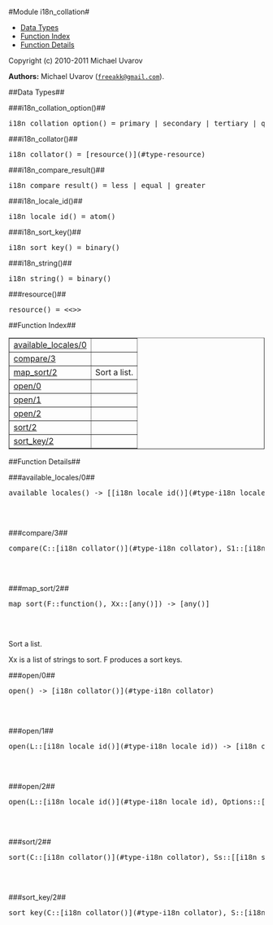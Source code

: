 

#Module i18n_collation#
* [Data Types](#types)
* [Function Index](#index)
* [Function Details](#functions)






Copyright (c) 2010-2011 Michael Uvarov

__Authors:__ Michael Uvarov ([`freeakk@gmail.com`](mailto:freeakk@gmail.com)).
<a name="types"></a>

##Data Types##




###<a name="type-i18n_collation_option">i18n_collation_option()</a>##



<pre>i18n_collation_option() = primary | secondary | tertiary | quantiary | identical | shifted | non_ignorable | lower_first | upper_first | numeric | french_accents | hiragana | normalization</pre>



###<a name="type-i18n_collator">i18n_collator()</a>##



<pre>i18n_collator() = [resource()](#type-resource)</pre>



###<a name="type-i18n_compare_result">i18n_compare_result()</a>##



<pre>i18n_compare_result() = less | equal | greater</pre>



###<a name="type-i18n_locale_id">i18n_locale_id()</a>##



<pre>i18n_locale_id() = atom()</pre>



###<a name="type-i18n_sort_key">i18n_sort_key()</a>##



<pre>i18n_sort_key() = binary()</pre>



###<a name="type-i18n_string">i18n_string()</a>##



<pre>i18n_string() = binary()</pre>



###<a name="type-resource">resource()</a>##



<pre>resource() = &lt;&lt;&gt;&gt;</pre>
<a name="index"></a>

##Function Index##


<table width="100%" border="1" cellspacing="0" cellpadding="2" summary="function index"><tr><td valign="top"><a href="#available_locales-0">available_locales/0</a></td><td></td></tr><tr><td valign="top"><a href="#compare-3">compare/3</a></td><td></td></tr><tr><td valign="top"><a href="#map_sort-2">map_sort/2</a></td><td>Sort a list.</td></tr><tr><td valign="top"><a href="#open-0">open/0</a></td><td></td></tr><tr><td valign="top"><a href="#open-1">open/1</a></td><td></td></tr><tr><td valign="top"><a href="#open-2">open/2</a></td><td></td></tr><tr><td valign="top"><a href="#sort-2">sort/2</a></td><td></td></tr><tr><td valign="top"><a href="#sort_key-2">sort_key/2</a></td><td></td></tr></table>


<a name="functions"></a>

##Function Details##

<a name="available_locales-0"></a>

###available_locales/0##




<pre>available_locales() -&gt; [[i18n_locale_id()](#type-i18n_locale_id)]</pre>
<br></br>


<a name="compare-3"></a>

###compare/3##




<pre>compare(C::[i18n_collator()](#type-i18n_collator), S1::[i18n_string()](#type-i18n_string), S2::[i18n_string()](#type-i18n_string)) -&gt; [i18n_compare_result()](#type-i18n_compare_result)</pre>
<br></br>


<a name="map_sort-2"></a>

###map_sort/2##




<pre>map_sort(F::function(), Xx::[any()]) -&gt; [any()]</pre>
<br></br>






Sort a list.

Xx is a list of strings to sort.
F produces a sort keys.<a name="open-0"></a>

###open/0##




<pre>open() -&gt; [i18n_collator()](#type-i18n_collator)</pre>
<br></br>


<a name="open-1"></a>

###open/1##




<pre>open(L::[i18n_locale_id()](#type-i18n_locale_id)) -&gt; [i18n_collator()](#type-i18n_collator)</pre>
<br></br>


<a name="open-2"></a>

###open/2##




<pre>open(L::[i18n_locale_id()](#type-i18n_locale_id), Options::[[i18n_collation_option()](#type-i18n_collation_option)]) -&gt; [i18n_collator()](#type-i18n_collator)</pre>
<br></br>


<a name="sort-2"></a>

###sort/2##




<pre>sort(C::[i18n_collator()](#type-i18n_collator), Ss::[[i18n_string()](#type-i18n_string)]) -&gt; [[i18n_string()](#type-i18n_string)]</pre>
<br></br>


<a name="sort_key-2"></a>

###sort_key/2##




<pre>sort_key(C::[i18n_collator()](#type-i18n_collator), S::[i18n_string()](#type-i18n_string)) -&gt; [i18n_sort_key()](#type-i18n_sort_key)</pre>
<br></br>


